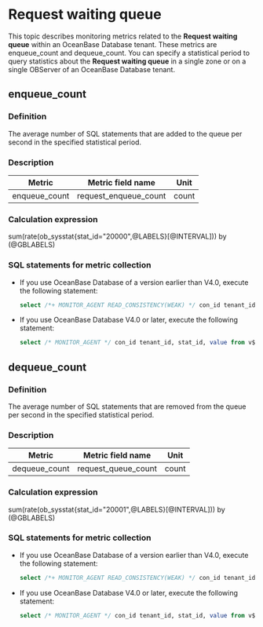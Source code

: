 # Request waiting queue

This topic describes monitoring metrics related to the **Request waiting queue** within an OceanBase Database tenant. These metrics are
enqueue_count and dequeue_count. You can specify a statistical period to query statistics about the **Request waiting queue** in a single zone or on a single OBServer of an OceanBase Database tenant.

## enqueue_count

### Definition

The average number of SQL statements that are added to the queue per second in the specified statistical period.

### Description

|  **Metric**   | **Metric field name** | **Unit** |
|---------------|-----------------------|----------|
| enqueue_count | request_enqueue_count | count    |

### Calculation expression

sum(rate(ob_sysstat{stat_id="20000",@LABELS}\[@INTERVAL\])) by (@GBLABELS)

### SQL statements for metric collection

* If you use OceanBase Database of a version earlier than V4.0, execute the following statement:

  ```sql
  select /*+ MONITOR_AGENT READ_CONSISTENCY(WEAK) */ con_id tenant_id, stat_id, value from v$sysstat where stat_id IN (20000) and (con_id > 1000 or con_id = 1) and class < 1000
  ```

* If you use OceanBase Database V4.0 or later, execute the following statement:

  ```sql
  select /* MONITOR_AGENT */ con_id tenant_id, stat_id, value from v$sysstat, DBA_OB_TENANTS where stat_id IN (20000) and (con_id > 1000 or con_id = 1) and class < 1000
  ```

## dequeue_count

### Definition

The average number of SQL statements that are removed from the queue per second in the specified statistical period.

### Description

|  **Metric**   | **Metric field name** | **Unit** |
|---------------|-----------------------|----------|
| dequeue_count | request_queue_count   | count    |

### Calculation expression

sum(rate(ob_sysstat{stat_id="20001",@LABELS}\[@INTERVAL\])) by (@GBLABELS)

### SQL statements for metric collection

* If you use OceanBase Database of a version earlier than V4.0, execute the following statement:

  ```sql
  select /*+ MONITOR_AGENT READ_CONSISTENCY(WEAK) */ con_id tenant_id, stat_id, value from v$sysstat where stat_id IN (20001) and (con_id > 1000 or con_id = 1) and class < 1000
  ```

* If you use OceanBase Database V4.0 or later, execute the following statement:

  ```sql
  select /* MONITOR_AGENT */ con_id tenant_id, stat_id, value from v$sysstat, DBA_OB_TENANTS where stat_id IN (20001) and (con_id > 1000 or con_id = 1) and class < 1000
  ```
